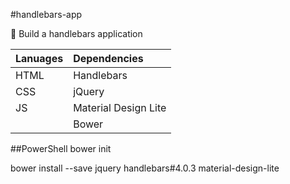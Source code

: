 #handlebars-app

:musical_keyboard: Build a handlebars application

| Lanuages     | Dependencies         | 
| ------------ | :------------------- |
| HTML 		   | Handlebars           |
| CSS 		   | jQuery               |
| JS           | Material Design Lite |
|              | Bower                |

##PowerShell
bower init

bower install --save jquery handlebars#4.0.3 material-design-lite


